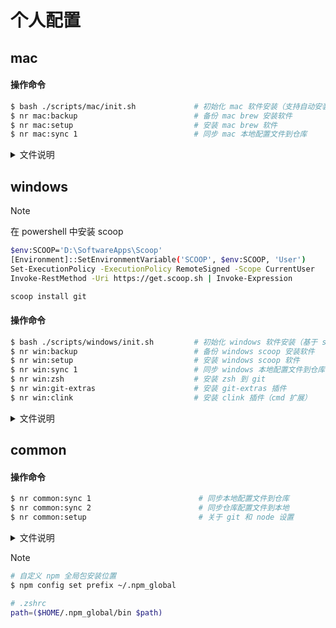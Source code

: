 # 个人配置

## mac

#### 操作命令

```sh
$ bash ./scripts/mac/init.sh             # 初始化 mac 软件安装（支持自动安装 brew）
$ nr mac:backup                          # 备份 mac brew 安装软件
$ nr mac:setup                           # 安装 mac brew 软件
$ nr mac:sync 1                          # 同步 mac 本地配置文件到仓库
```

<details>
<summary>文件说明</summary>

- [Brewfile](./configs/mac/Brewfile) - 关于 [Homebrew](https://brew.sh/) 安装应用备份文件
- [.zprofile](./configs/mac/.zprofile) - brew 及镜像配置文件
- [.zshrc](./configs/mac/.zshrc) - zsh 配置文件
- [util.zsh](./configs/mac/utils.zsh) - zsh 自定义函数

</details>

## windows

> [!NOTE]
> 在 powershell 中安装 scoop
> ```sh
> $env:SCOOP='D:\SoftwareApps\Scoop'
> [Environment]::SetEnvironmentVariable('SCOOP', $env:SCOOP, 'User')
> Set-ExecutionPolicy -ExecutionPolicy RemoteSigned -Scope CurrentUser
> Invoke-RestMethod -Uri https://get.scoop.sh | Invoke-Expression
> ```
> ```sh
> scoop install git
> ```

#### 操作命令

```sh
$ bash ./scripts/windows/init.sh         # 初始化 windows 软件安装（基于 scoop 和 git）
$ nr win:backup                          # 备份 windows scoop 安装软件
$ nr win:setup                           # 安装 windows scoop 软件
$ nr win:sync 1                          # 同步 windows 本地配置文件到仓库
$ nr win:zsh                             # 安装 zsh 到 git
$ nr win:git-extras                      # 安装 git-extras 插件
$ nr win:clink                           # 安装 clink 插件（cmd 扩展）
```

<details>
<summary>文件说明</summary>

- [scoop_backup.json](./configs/windows/scoop_backup.json) - 关于 [Scoop](https://scoop.sh/) 安装应用备份文件
- [.zshrc](./configs/windows/.zshrc) - zsh 配置文件
- [utils.zsh](./configs/windows/utils.zsh) - 自定义函数
- [starship.lua](./configs/windows/starship.lua) - 在 cmd 中，基于 [clink](https://chrisant996.github.io/clink/) 来使用 [starship](https://starship.rs/)
- [fnm_init.cmd](./configs/windows/fnm_init.cmd) - 在 cmd 中，使用 [fnm](https://github.com/Schniz/fnm#zsh) 相关配置
- [WinSW.xml](./configs/windows/WinSW.xml) - 使用 [WinSW](https://github.com/winsw/winsw/) 来实现 [Nginx](https://nginx.org/) 自启动配置文件
```sh
$ cp ./configs/windows/WinSW.xml "$(scoop prefix winsw | tr -d '\r')\\WinSW.xml"
$ winsw install
$ winsw uninstall
$ winsw start
$ winsw stop
$ winsw restart
$ winsw status
```
```sh
# ~/.config/ghostty/config
# theme: catppuccin-macchiato | citruszest | darkside | deep | Github Dark | tokyonight-storm
theme = "tokyonight-storm"
font-family = "FiraCode Nerd Font Mono Bold"
font-size = 16
```
```sh
# clink
$ clink info
$ clink autorun install -- --quiet     # 启用自动运行
$ clink autorun uninstall              # 禁用自动运行
$ clink inject                         # 临时运行

$ scoop hold clink                     # 禁止更新
```
```sh
# starship 关于 powershell 配置
# code $PROFILE 打开配置文件，将下面内容填入

Invoke-Expression (&starship init powershell)
# Invoke-Expression (& "$env:SCOOP\\apps\\starship\\current\\starship.exe" init powershell)
$ENV:STARSHIP_CONFIG = "$HOME\\.config\\starship\\starship.toml"
```

```text
Q：隐藏 powershell/cmd 启动时的提示信息
A：在 powershell 目标路径后追加 -NoLogo
A：在 cmd 目标路径后追加 -NoLogo /k
```

</details>

## common

#### 操作命令

```sh
$ nr common:sync 1                        # 同步本地配置文件到仓库
$ nr common:sync 2                        # 同步仓库配置文件到本地
$ nr common:setup                         # 关于 git 和 node 设置
```

<details>
<summary>文件说明</summary>

- [_eza](./configs/common/_eza) - [eza](https://eza.rocks/) 自动补全配置 | [官方地址](https://github.com/eza-community/eza/tree/main/completions/zsh)
- [starship.toml](./configs/common/starship.toml) - [starship](https://starship.rs/) 配置文件

</details>


> [!NOTE]
> ```sh
> # 自定义 npm 全局包安装位置
> $ npm config set prefix ~/.npm_global
>
> # .zshrc
> path=($HOME/.npm_global/bin $path)
> ```
